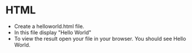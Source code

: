 # HTML

- Create a helloworld.html file.
- In this file display "Hello World"
- To view the result open your file in your browser. You should see Hello World.
